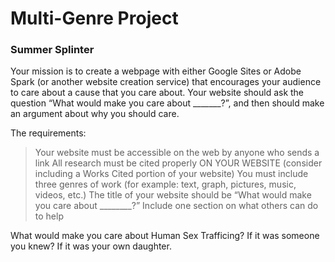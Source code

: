# Multi-Genre Project 
### Summer Splinter

Your mission is to create a webpage with either Google Sites or Adobe Spark (or another website creation service) that encourages your audience to care about a cause that you care about. Your website should ask the question “What would make you care about _______?”, and then should make an argument about why you should care.

The requirements:
> Your website must be accessible on the web by anyone who sends a link
All research must be cited properly ON YOUR WEBSITE (consider including a Works Cited portion of your website)
You must include three genres of work (for example: text, graph, pictures, music, videos, etc.)
The title of your website should be “What would make you care about ________?”
Include one section on what others can do to help

What  would make you care about Human Sex Trafficing? If it was someone you knew? If it was your own daughter.